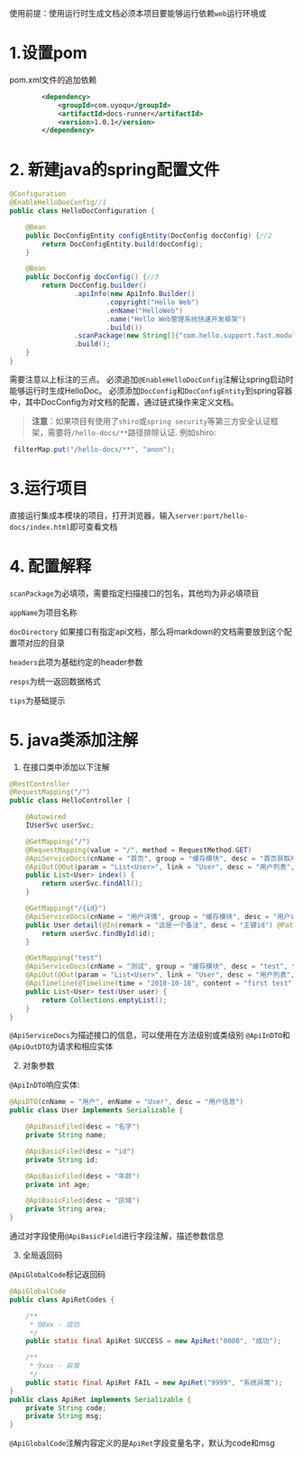 
使用前提：使用运行时生成文档必须本项目要能够运行依赖`web`运行环境或

# 1.设置pom

pom.xml文件的追加依赖

```xml
        <dependency>
            <groupId>com.uyoqu</groupId>
            <artifactId>docs-runner</artifactId>
            <version>1.0.1</version>
        </dependency>
```
# 2. 新建java的spring配置文件

```java
@Configuration
@EnableHelloDocConfig//1
public class HelloDocConfiguration {

    @Bean
    public DocConfigEntity configEntity(DocConfig docConfig) {//2
        return DocConfigEntity.build(docConfig);
    }

    @Bean
    public DocConfig docConfig() {//3
        return DocConfig.builder()
                .apiInfo(new ApiInfo.Builder()
                        .copyright("Hello Web")
                        .enName("HelloWeb")
                        .name("Hello Web管理系统快速开发框架")
                        .build())
                .scanPackage(new String[]{"com.hello.support.fast.module"})
                .build();
    }
}
```
需要注意以上标注的三点。
必须追加`@EnableHelloDocConfig`注解让spring启动时能够运行时生成HelloDoc。
必须添加`DocConfig`和`DocConfigEntity`到spring容器中，其中DocConfig为对文档的配置，通过链式操作来定义文档。

> **注意**：如果项目有使用了`shiro`或`spring security`等第三方安全认证框架，需要将`/hello-docs/**`路径排除认证.
例如shiro:
```java
 filterMap.put("/hello-docs/**", "anon");
```

# 3.运行项目

直接运行集成本模块的项目，打开浏览器，输入`server:port/hello-docs/index.html`即可查看文档


# 4. 配置解释

`scanPackage`为必填项，需要指定扫描接口的包名，其他均为非必填项目

`appName`为项目名称

`docDirectory` 如果接口有指定api文档，那么将markdown的文档需要放到这个配置项对应的目录

`headers`此项为基础约定的header参数

`resps`为统一返回数据格式

`tips`为基础提示


# 5. java类添加注解

1. 在接口类中添加以下注解

```java
@RestController
@RequestMapping("/")
public class HelloController {

    @Autowired
    IUserSvc userSvc;

    @GetMapping("/")
    @RequestMapping(value = "/", method = RequestMethod.GET)
    @ApiServiceDocs(cnName = "首页", group = "缓存模块", desc = "首页获取用户列表", finish = 100, version = "1.0")
    @ApiOut(@Out(param = "List<User>", link = "User", desc = "用户列表", type = "User"))
    public List<User> index() {
        return userSvc.findAll();
    }

    @GetMapping("/{id}")
    @ApiServiceDocs(cnName = "用户详情", group = "缓存模块", desc = "用户详情", finish = 100, version = "1.0")
    public User detail(@In(remark = "这是一个备注", desc = "主键id") @PathVariable("id") String id) {
        return userSvc.findById(id);
    }

    @GetMapping("test")
    @ApiServiceDocs(cnName = "测试", group = "缓存模块", desc = "test", finish = 50, version = "1.0")
    @ApiOut(@Out(param = "List<User>", link = "User", desc = "用户列表", type = "User"))
    @ApiTimeline(@Timeline(time = "2018-10-18", content = "first test"))
    public List<User> test(User user) {
        return Collections.emptyList();
    }
}

```

`@ApiServiceDocs`为描述接口的信息，可以使用在方法级别或类级别
`@ApiInDTO`和`@ApiOutDTO`为请求和相应实体

2. 对象参数

`@ApiInDTO`响应实体:

```java
@ApiDTO(cnName = "用户", enName = "User", desc = "用户信息")
public class User implements Serializable {

    @ApiBasicFiled(desc = "名字")
    private String name;

    @ApiBasicFiled(desc = "id")
    private String id;

    @ApiBasicFiled(desc = "年龄")
    private int age;

    @ApiBasicFiled(desc = "区域")
    private String area;
}
```

通过对字段使用`@ApiBasicField`进行字段注解，描述参数信息

3. 全局返回码

`@ApiGlobalCode`标记返回码

```java
@ApiGlobalCode
public class ApiRetCodes {

    /**
     * 00xx - 成功
     */
    public static final ApiRet SUCCESS = new ApiRet("0000", "成功");

    /**
     * 9xxx - 异常
     */
    public static final ApiRet FAIL = new ApiRet("9999", "系统异常");
}
public class ApiRet implements Serializable {
    private String code;
    private String msg;
}
```

`@ApiGlobalCode`注解内容定义的是`ApiRet`字段变量名字，默认为code和msg
